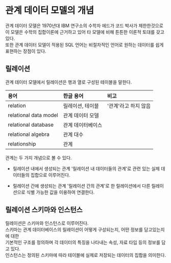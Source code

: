 # 관계 데이터 모델의 개념
관계 데이터 모델은 1970년대 IBM 연구소의 수학자 에드가 코드 박사가 제한한것으로  
이 모델은 수학의 집합이론에 근거하고 있어 타 모델에 비해 튼튼한 이론적 토대를 갖고 있다.  
또한 관계 데이터 모델이 적용된 SQL 언어는 비절차적인 언어로 원하는 데이터를 쉽게 표현하는 장점이 있다.  

## 릴레이션
관계 데이터 모델에서 릴레이션은 행과 열로 구성된 테이블을 말한다.

용어 | 한글 용어 | 비고 
:---|:---|:---
relation | 릴레이션, 테이블 | '관계'라고 하지 않음
relational data model | 관계 데이터 모델 | 
relational database | 관계 데이터베이스 | 
relational algebra | 관계 대수 | 
relationship | 관계 | 

관계는 두 가지 개념으로 볼 수 있다.
- 릴레이션 내에서 생성되는 관계
  '릴레이션 내 데이터들의 관계'로 관련 있는 실제 데이터들의 집합으로 이루어진다.

- 릴레이션 간에 생성되는 관계
  '릴레이션 간의 관계'로 한 릴레이션에서 다른 릴레이션으로 식별 가능한 값을 이용하여 연결한다.

## 릴레이션 스키마와 인스턴스
릴레이션은 스키마와 인스턴스로 이루어진다.  
스키마는 관계 데이터베이스의 릴레이션이 어떻게 구성되는지, 어떤 정보를 담고있는지에 대한  
기본적인 구조를 정의하며 각 데이터의 특징을 나타내는 속성, 자료 타입 등의 정보를 담고 있다.  
인스턴스는 정의된 스키마에 따라 테이블에 실제로 저장되는 데이터의 집합을 의미한다.  
